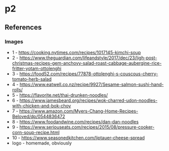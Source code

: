 # p2

## References
### Images
* 1 - https://cooking.nytimes.com/recipes/1017145-kimchi-soup
* 2 - https://www.theguardian.com/lifeandstyle/2017/dec/23/ligh-post-christmas-recipes-gem-anchovy-salad-roast-cabbage-aubergine-rice-fritter-yotam-ottolenghi
* 3 - https://food52.com/recipes/77878-ottolenghi-s-couscous-cherry-tomato-herb-salad
* 4 - https://www.eatwell.co.nz/recipe/9927/Sesame-salmon-sushi-hand-rolls/
* 5 - https://flavorite.net/thai-drunken-noodles/
* 6 - https://www.jamesbeard.org/recipes/wok-charred-udon-noodles-with-chicken-and-bok-choy
* 7 - https://www.amazon.com/Myers-Chang-Home-Recipes-Beloved/dp/0544836472
* 8 - https://www.foodandwine.com/recipes/dan-dan-noodles
* 9 - https://www.seriouseats.com/recipes/2015/08/pressure-cooker-corn-soup-recipe.html
* 10 - https://www.seasonedkitchen.com/liptauer-cheese-spread
* logo - homemade, obviously
